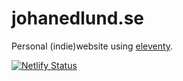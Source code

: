 # johanedlund.se

Personal (indie)website using [eleventy](https://www.11ty.dev).

[![Netlify Status](https://api.netlify.com/api/v1/badges/16a0708e-b099-42ec-9e83-7944cf836e62/deploy-status)](https://app.netlify.com/sites/johanedlundse/deploys)
